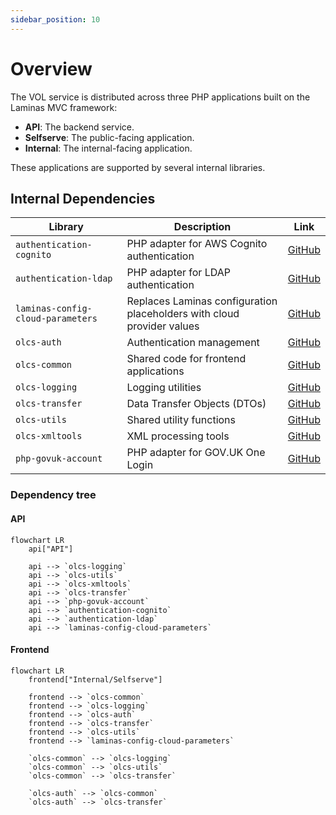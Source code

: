 ```yaml
---
sidebar_position: 10
---
```


# Overview

The VOL service is distributed across three PHP applications built on the Laminas MVC framework:

-   **API**: The backend service.
-   **Selfserve**: The public-facing application.
-   **Internal**: The internal-facing application.

These applications are supported by several internal libraries.

## Internal Dependencies

| Library                           | Description                                                            | Link                                                                   |
| --------------------------------- | ---------------------------------------------------------------------- | ---------------------------------------------------------------------- |
| `authentication-cognito`          | PHP adapter for AWS Cognito authentication                             | [GitHub](https://github.com/dvsa/authentication-cognito)               |
| `authentication-ldap`             | PHP adapter for LDAP authentication                                    | [GitHub](https://github.com/dvsa/authentication-ldap)                  |
| `laminas-config-cloud-parameters` | Replaces Laminas configuration placeholders with cloud provider values | [GitHub](https://github.com/dvsa/dvsa-laminas-config-cloud-parameters) |
| `olcs-auth`                       | Authentication management                                              | [GitHub](https://github.com/dvsa/olcs-auth)                            |
| `olcs-common`                     | Shared code for frontend applications                                  | [GitHub](https://github.com/dvsa/olcs-common)                          |
| `olcs-logging`                    | Logging utilities                                                      | [GitHub](https://github.com/dvsa/olcs-logging)                         |
| `olcs-transfer`                   | Data Transfer Objects (DTOs)                                           | [GitHub](https://github.com/dvsa/olcs-transfer)                        |
| `olcs-utils`                      | Shared utility functions                                               | [GitHub](https://github.com/dvsa/olcs-utils)                           |
| `olcs-xmltools`                   | XML processing tools                                                   | [GitHub](https://github.com/dvsa/olcs-xmltools)                        |
| `php-govuk-account`               | PHP adapter for GOV.UK One Login                                       | [GitHub](https://github.com/dvsa/php-govuk-account)                    |

### Dependency tree

#### API

```mermaid
flowchart LR
    api["API"]

    api --> `olcs-logging`
    api --> `olcs-utils`
    api --> `olcs-xmltools`
    api --> `olcs-transfer`
    api --> `php-govuk-account`
    api --> `authentication-cognito`
    api --> `authentication-ldap`
    api --> `laminas-config-cloud-parameters`
```

#### Frontend

```mermaid
flowchart LR
    frontend["Internal/Selfserve"]

    frontend --> `olcs-common`
    frontend --> `olcs-logging`
    frontend --> `olcs-auth`
    frontend --> `olcs-transfer`
    frontend --> `olcs-utils`
    frontend --> `laminas-config-cloud-parameters`

    `olcs-common` --> `olcs-logging`
    `olcs-common` --> `olcs-utils`
    `olcs-common` --> `olcs-transfer`

    `olcs-auth` --> `olcs-common`
    `olcs-auth` --> `olcs-transfer`
```
